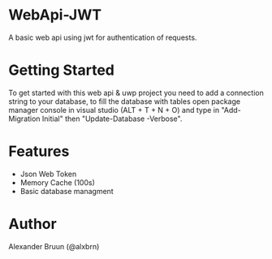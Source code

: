 # WebApi-JWT
A basic web api using jwt for authentication of requests.

# Getting Started
To get started with this web api & uwp project you need to add a connection string to your database, to fill the database with tables open package manager console in visual studio (ALT + T + N + O) and type in "Add-Migration Initial" then "Update-Database -Verbose".

# Features
- Json Web Token
- Memory Cache (100s)
- Basic database managment

# Author
Alexander Bruun (@alxbrn)
